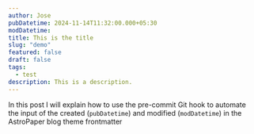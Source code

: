 ```yaml
---
author: Jose
pubDatetime: 2024-11-14T11:32:00.000+05:30
modDatetime: 
title: This is the title
slug: "demo"
featured: false
draft: false
tags:
  - test
description: This is a description.
---
```


In this post I will explain how to use the pre-commit Git hook to automate the input of the created (`pubDatetime`) and modified (`modDatetime`) in the AstroPaper blog theme frontmatter